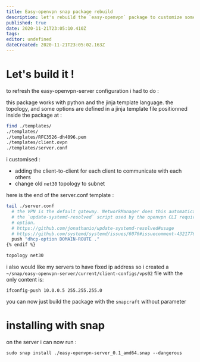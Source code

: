 ```yaml
---
title: Easy-openvpn snap package rebuild
description: let's rebuild the `easy-openvpn` package to customize some parameters
published: true
date: 2020-11-21T23:05:10.410Z
tags: 
editor: undefined
dateCreated: 2020-11-21T23:05:02.163Z
---
```


# Let's build it !
to refresh the easy-openvpn-server configuration i had to do : 

this package works with python and the jinja template language. the topology, and some options are defined in a jinja template file positionned inside the package at :

```bash
find ./templates/
./templates/
./templates/RFC3526-dh4096.pem
./templates/client.ovpn
./templates/server.conf
```

i customised :
- adding the client-to-client for each client to communicate with each others
- change old `net30` topology to subnet

here is the end of the server.conf template :

```bash
tail ./server.conf 
  # the VPN is the default gateway. NetworkManager does this automatically but
  # the `update-systemd-resolved` script used by the openvpn CLI requires this
  # option.
  # https://github.com/jonathanio/update-systemd-resolved#usage
  # https://github.com/systemd/systemd/issues/6076#issuecomment-432177655
  push "dhcp-option DOMAIN-ROUTE ."
{% endif %}

topology net30
```

i also would like my servers to have fixed ip address so i created a `~/snap/easy-openvpn-server/current/client-configs/vps02` file with the only content is:
```
ifconfig-push 10.0.0.5 255.255.255.0
```

you can now just build the package with the `snapcraft` without parameter

# installing with snap
on the server i can now run :
````
sudo snap install ./easy-openvpn-server_0.1_amd64.snap --dangerous
````